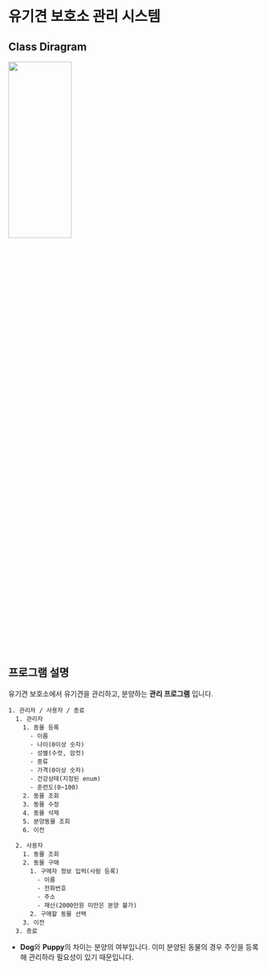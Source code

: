 # 유기견 보호소 관리 시스템

## Class Diragram

<img src="https://github.com/user-attachments/assets/b385f1bd-af67-4a9a-ad8d-8586b26afc5d" width="50%" height="30%" />

## 프로그램 설명
유기견 보호소에서 유기견을 관리하고, 분양하는 **관리 프로그램** 입니다.

```agsl
1. 관리자 / 사용자 / 종료
  1. 관리자
    1. 동물 등록
      - 이름
      - 나이(0이상 숫자)
      - 성별(수컷, 암컷)
      - 종류
      - 가격(0이상 숫자)
      - 건강상태(지정된 enum)
      - 훈련도(0~100)
    2. 동물 조회
    3. 동물 수정
    4. 동물 삭제
    5. 분양동물 조회
    6. 이전

  2. 사용자
    1. 동물 조회
    2. 동물 구매
      1. 구매자 정보 입력(사람 등록)
        - 이름
        - 전화번호
        - 주소
        - 재산(2000만원 미만은 분양 불가)
      2. 구매할 동물 선택
    3. 이전
  3. 종료
```
- **Dog**와 **Puppy**의 차이는 분양의 여부입니다. 이미 분양된 동물의 경우 주인을 등록해 관리하라 필요성이 있기 때문입니다.
